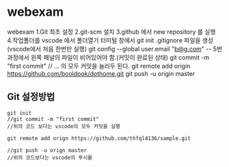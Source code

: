 webexam
==
webexam
1.Git 최초 설정
2.git-scm 설치
3.github 에서 new repository 를 실행
4.작업폴더를 vscode 에서 폴더열기
터미털 창에서 git init
.gitignore 파일을 생성
(vscode에서 처음 한번만 실행) git config --global user.email "b@g.com" -- 5번 과정에서 왼쪽 패널의 파일이 비어있어야 함.(커밋이 완료된 상태)
git commit -m "first commit" // ... 의 모두 커밋을 눌러두 된다.
git remote add origin https://github.com/booldook/dothome.git
git push -u origin master


Git 설정방법
--
~~~
git init
//git commit -m "first commit"
//위의 코드 보다는 vscode의 모두 커밋을 실행

git remote add orign https://github.com/thfql4136/sample.git

//git push -u orign master
//위의 코드보다는 vscode의 푸시를 
~~~
